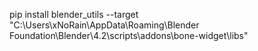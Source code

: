 pip install blender_utils --target "C:\Users\xNoRain\AppData\Roaming\Blender Foundation\Blender\4.2\scripts\addons\bone-widget\libs"
